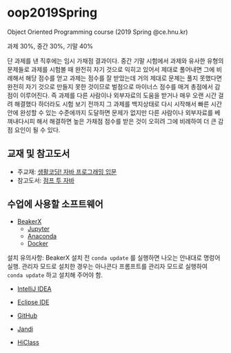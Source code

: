 # oop2019Spring
Object Oriented Programming course (2019 Spring @ce.hnu.kr)

과제 30%, 중간 30%, 기말 40%

단 과제를 낸 직후에는 임시 가채점 결과이다.
중간 기말 시험에서 과제와 유사한 유형의 문제들로
과제를 시험볼 때 완전히 자기 것으로 익히고 있어서
제대로 풀어내면 그에 비례해서 해당 점수를 얻고
과제는 점수를 잘 받았는데 거의 제대로 문제는 풀지 못했다면
완전히 자기 것으로 만들지 못한 것이므로 벌점으로
마이너스 점수를 매겨 총점에서 감점이 이루어진다.
즉 과제를 다른 사람이나 외부자료의 도움을 받거나 매우 오랜 시간 걸려 해결했다 하더라도
시험 보기 전까지 그 과제를 백지상태로 다시 시작해서 빠른 시간 안에 완성할 수 있는 수준에까지 도달하면 문제가 없지만
다른 사람이나 외부자료를 베껴내다시피 해서 해결하면 높은 가채점 점수를 받은 것이 오히려 그에 비례하여 더 큰 감점 요인이 될 수 있다.

## 교재 및 참고도서
* 주교재: [생활코딩! 자바 프로그래밍 입문](http://wikibook.co.kr/java-for-everyone/)
* 참고도서: [점프 투 자바](https://wikidocs.net/book/31)

## 수업에 사용할 소프트웨어

* [BeakerX](http://beakerx.com/)
  * [Jupyter](http://jupyter.org)
  * [Anaconda](https://www.anaconda.com/)
  * [Docker](https://www.docker.com/)

설치 유의사항:
BeakerX 설치 전 `conda update` 를 실행하면 나오는 안내대로 명렁어 실행. 관리자 모드로 설치한 경우는 아나콘다 프롬프트를 관리자 모드로 실행하여 `conda update` 하고 설치해 주어야 함.

* [IntelliJ IDEA](https://www.jetbrains.com/idea/)

* [Eclipse IDE](https://www.eclipse.org/eclipseide/)

* [GitHub](https://github.com/)

* [Jandi](https://oop2019.jandi.com/)

* [HiClass](https://hiclass.hannam.ac.kr/courses/4795)

